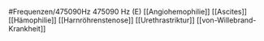 #Frequenzen/475090Hz
475090 Hz (E)
[[Angiohemophilie]]
[[Ascites]]
[[Hämophilie]]
[[Harnröhrenstenose]]
[[Urethrastriktur]]
[[von-Willebrand-Krankheit]]